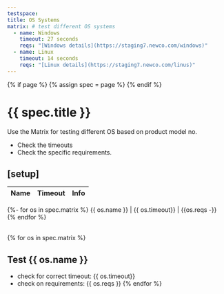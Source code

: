 ```yaml
---
testspace:
title: OS Systems
matrix: # test different OS systems
  - name: Windows
    timeout: 27 seconds
    reqs: "[Windows details](https://staging7.newco.com/windows)"
  - name: Linux
    timeout: 14 seconds
    reqs: "[Linux details](https://staging7.newco.com/linus)"
---
```


{% if page %} {% assign spec = page %} {% endif %}

# {{ spec.title }}
Use the Matrix for testing different OS based on product model no.

- Check the timeouts
- Check the specific requirements.

## [setup]
Name | Timeout | Info
-----| --------| ----- 
{%- for os in spec.matrix %}
  {{ os.name }} | {{ os.timeout}} | {{os.reqs -}} 
{% endfor %}
<br>
<br>

{% for os in spec.matrix %}
## Test  {{ os.name }}  
* check for correct timeout: {{ os.timeout}}   
* check on requirements: {{ os.reqs }}
{% endfor %}
